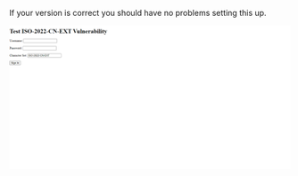 If your version is correct you should have no problems setting this up. 

<p align="center">
  <img src="./images/crash.gif">
</p>
